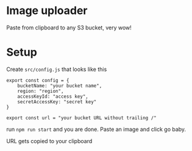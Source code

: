 # Image uploader

Paste from clipboard to any S3 bucket, very wow!


# Setup

Create `src/config.js` that looks like this

```
export const config = {
    bucketName: "your bucket name",
    region: "region",
    accessKeyId: "access key",
    secretAccessKey: "secret key"
}

export const url = "your bucket URL without trailing /"
```

run `npm run start` and you are done. Paste an image and click go baby.

URL gets copied to your clipboard
